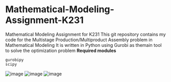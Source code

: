 # Mathematical-Modeling-Assignment-K231
Mathematical Modeling Assignment for K231
This git repository contains my code for the Multistage Production/Multiproduct Assembly problem in Mathematical Modeling
It is written in Python using Gurobi as themain tool to solve the optimization problem
**Required modules**
```
gurobipy
scipy
```
![image](https://github.com/VgQ8Auk/Mathematical-Modeling-Assignment-K231/assets/94903160/83d5ddf7-a2e7-4e7f-8270-5ada6ea6ff04)
![image](https://github.com/VgQ8Auk/Mathematical-Modeling-Assignment-K231/assets/94903160/f04f415e-9833-40d4-8a65-4f4e5e66e20b)
![image](https://github.com/VgQ8Auk/Mathematical-Modeling-Assignment-K231/assets/94903160/c7f23cbd-4a3f-4ed5-9d6b-ccdacfa389cc)
